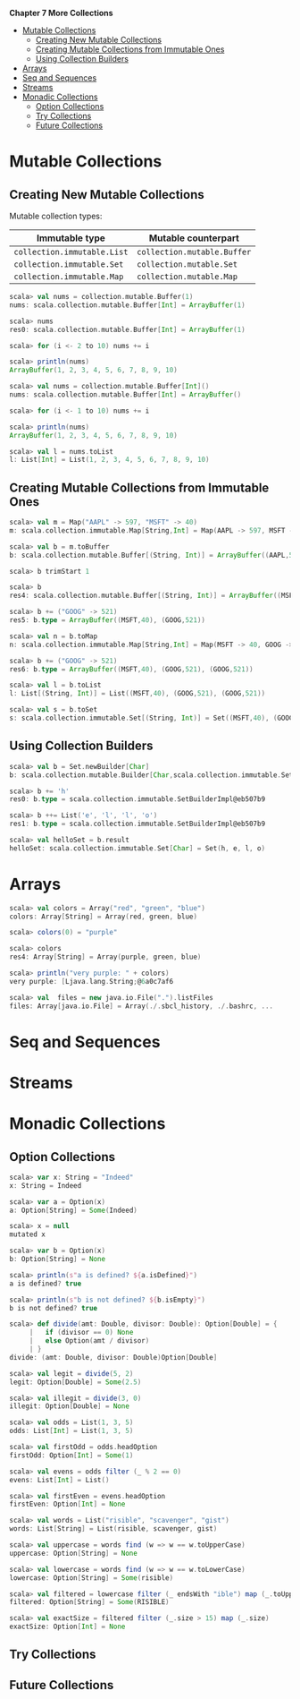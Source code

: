 **Chapter 7 More Collections**


<!-- vim-markdown-toc GFM -->

* [Mutable Collections](#mutable-collections)
    * [Creating New Mutable Collections](#creating-new-mutable-collections)
    * [Creating Mutable Collections from Immutable Ones](#creating-mutable-collections-from-immutable-ones)
    * [Using Collection Builders](#using-collection-builders)
* [Arrays](#arrays)
* [Seq and Sequences](#seq-and-sequences)
* [Streams](#streams)
* [Monadic Collections](#monadic-collections)
    * [Option Collections](#option-collections)
    * [Try Collections](#try-collections)
    * [Future Collections](#future-collections)

<!-- vim-markdown-toc -->

# Mutable Collections
## Creating New Mutable Collections
Mutable collection types:

Immutable type| Mutable counterpart
----|----
`collection.immutable.List`| `collection.mutable.Buffer`
`collection.immutable.Set`| `collection.mutable.Set`
`collection.immutable.Map`| `collection.mutable.Map`


```scala
scala> val nums = collection.mutable.Buffer(1)
nums: scala.collection.mutable.Buffer[Int] = ArrayBuffer(1)

scala> nums
res0: scala.collection.mutable.Buffer[Int] = ArrayBuffer(1)

scala> for (i <- 2 to 10) nums += i

scala> println(nums)
ArrayBuffer(1, 2, 3, 4, 5, 6, 7, 8, 9, 10)

scala> val nums = collection.mutable.Buffer[Int]()
nums: scala.collection.mutable.Buffer[Int] = ArrayBuffer()

scala> for (i <- 1 to 10) nums += i

scala> println(nums)
ArrayBuffer(1, 2, 3, 4, 5, 6, 7, 8, 9, 10)
```
```scala
scala> val l = nums.toList
l: List[Int] = List(1, 2, 3, 4, 5, 6, 7, 8, 9, 10)
```
## Creating Mutable Collections from Immutable Ones
```scala
scala> val m = Map("AAPL" -> 597, "MSFT" -> 40)
m: scala.collection.immutable.Map[String,Int] = Map(AAPL -> 597, MSFT -> 40)

scala> val b = m.toBuffer
b: scala.collection.mutable.Buffer[(String, Int)] = ArrayBuffer((AAPL,597), (MSFT,40))

scala> b trimStart 1

scala> b
res4: scala.collection.mutable.Buffer[(String, Int)] = ArrayBuffer((MSFT,40))

scala> b += ("GOOG" -> 521)
res5: b.type = ArrayBuffer((MSFT,40), (GOOG,521))

scala> val n = b.toMap
n: scala.collection.immutable.Map[String,Int] = Map(MSFT -> 40, GOOG -> 521)
```


```scala
scala> b += ("GOOG" -> 521)
res6: b.type = ArrayBuffer((MSFT,40), (GOOG,521), (GOOG,521))

scala> val l = b.toList
l: List[(String, Int)] = List((MSFT,40), (GOOG,521), (GOOG,521))

scala> val s = b.toSet
s: scala.collection.immutable.Set[(String, Int)] = Set((MSFT,40), (GOOG,521))
```
## Using Collection Builders
```scala
scala> val b = Set.newBuilder[Char]
b: scala.collection.mutable.Builder[Char,scala.collection.immutable.Set[Char]] = scala.collection.immutable.SetBuilderImpl@eb507b9

scala> b += 'h'
res0: b.type = scala.collection.immutable.SetBuilderImpl@eb507b9

scala> b ++= List('e', 'l', 'l', 'o')
res1: b.type = scala.collection.immutable.SetBuilderImpl@eb507b9

scala> val helloSet = b.result
helloSet: scala.collection.immutable.Set[Char] = Set(h, e, l, o)
```

# Arrays
```scala
scala> val colors = Array("red", "green", "blue")
colors: Array[String] = Array(red, green, blue)

scala> colors(0) = "purple"

scala> colors
res4: Array[String] = Array(purple, green, blue)

scala> println("very purple: " + colors)
very purple: [Ljava.lang.String;@6a0c7af6

scala> val  files = new java.io.File(".").listFiles
files: Array[java.io.File] = Array(./.sbcl_history, ./.bashrc, ...
```
# Seq and Sequences
# Streams
# Monadic Collections
## Option Collections
```scala
scala> var x: String = "Indeed"
x: String = Indeed

scala> var a = Option(x)
a: Option[String] = Some(Indeed)

scala> x = null
mutated x

scala> var b = Option(x)
b: Option[String] = None

scala> println(s"a is defined? ${a.isDefined}")
a is defined? true

scala> println(s"b is not defined? ${b.isEmpty}")
b is not defined? true
```
```scala
scala> def divide(amt: Double, divisor: Double): Option[Double] = {
     |   if (divisor == 0) None
     |   else Option(amt / divisor)
     | }
divide: (amt: Double, divisor: Double)Option[Double]

scala> val legit = divide(5, 2)
legit: Option[Double] = Some(2.5)

scala> val illegit = divide(3, 0)
illegit: Option[Double] = None
```


```scala
scala> val odds = List(1, 3, 5)
odds: List[Int] = List(1, 3, 5)

scala> val firstOdd = odds.headOption
firstOdd: Option[Int] = Some(1)

scala> val evens = odds filter (_ % 2 == 0)
evens: List[Int] = List()

scala> val firstEven = evens.headOption
firstEven: Option[Int] = None
```

```scala
scala> val words = List("risible", "scavenger", "gist")
words: List[String] = List(risible, scavenger, gist)

scala> val uppercase = words find (w => w == w.toUpperCase)
uppercase: Option[String] = None

scala> val lowercase = words find (w => w == w.toLowerCase)
lowercase: Option[String] = Some(risible)

scala> val filtered = lowercase filter (_ endsWith "ible") map (_.toUpperCase)
filtered: Option[String] = Some(RISIBLE)

scala> val exactSize = filtered filter (_.size > 15) map (_.size)
exactSize: Option[Int] = None
```
## Try Collections
## Future Collections
